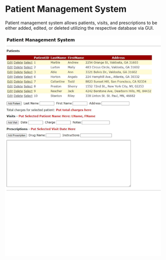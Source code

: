 # Patient Management System

Patient management system allows patients, visits, and prescriptions to be either added, edited, or deleted utilizing the respective database via GUI. 
<br>
<br>
![](Images/patient_management_system.JPG)
